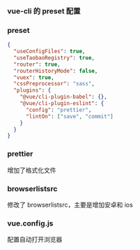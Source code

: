 ### vue-cli 的 preset 配置

### preset

```json
{
  "useConfigFiles": true,
  "useTaobaoRegistry": true,
  "router": true,
  "routerHistoryMode": false,
  "vuex": true,
  "cssPreprocessor": "sass",
  "plugins": {
    "@vue/cli-plugin-babel": {},
    "@vue/cli-plugin-eslint": {
      "config": "prettier",
      "lintOn": ["save", "commit"]
    }
  }
}
```

### prettier

增加了格式化文件

### browserlistsrc

修改了 browserlistsrc，主要是增加安卓和 ios

### vue.config.js

配置自动打开浏览器
